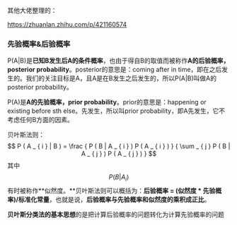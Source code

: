 其他大佬整理的：

https://zhuanlan.zhihu.com/p/421160574



### 先验概率&后验概率

P(A|B)是**已知B发生后A的条件概率**，也由于得自B的取值而被称作**A的后验概率，posterior probability**。posterior的意思是：coming after in time，即在之后发生的。我们的关注目标是A，且A是在B发生之后发生的，所以P(A|B)叫做A的posterior probability。

P(A)是**A的先验概率，prior probability**。prior的意思是：happening or existing before sth else。先发生，所以叫prior probability，即A先发生，它不考虑任何B方面的因素。

贝叶斯法则：
$$
P ( A _ { i } | B ) = \frac { P ( B | A _ { i } ) P ( A _ { i } ) } { \sum _ { j } P ( B | A _ { j } ) P ( A _ { j } ) }
$$
其中$$P ( B | A _ { i } )$$有时被称作**似然度。**贝叶斯法则可以概括为：**后验概率 = (似然度 \* 先验概率)/标准化常量**，也就是说，**后验概率与先验概率和似然度的乘积成正比**。

**贝叶斯分类法的基本思想**的是把计算后验概率的问题转化为计算先验概率的问题